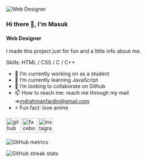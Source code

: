 ![Web Designer](https://scontent.xx.fbcdn.net/v/t1.15752-9/441963917_339751419143501_6355239344835641149_n.jpg?_nc_cat=107&ccb=1-7&_nc_sid=5f2048&_nc_eui2=AeFTb38F9BfLekhJvcVSYajXZg3h_30mktlmDeH_fSaS2auTHlhe4QLvGSWUjJMc5DzsWSbB7FT1RdJKnpQm6ipV&_nc_ohc=wAATUM8WOuUQ7kNvgEXM8E9&_nc_ad=z-m&_nc_cid=0&_nc_ht=scontent.xx&oh=03_Q7cD1QHSsWNa0YUCxMxI9RLU1MHhDgvclCHjI0RKGHGeXeF-8g&oe=66891713)

### Hi there 👋, I'm Masuk
#### Web Designer

I made this project just for fun and a little info about me.

Skills:  HTML / CSS / C / C++

- 🔭 I’m currently working on as a student 
- 🌱 I’m currently learning JavaScript 
- 👯 I’m looking to collaborate on Github 
- 📫 How to reach me: reach me through my mail =>mdrahmanfardin@gmail.com 
- ⚡ Fun fact: love anime 


[<img src='https://cdn.jsdelivr.net/npm/simple-icons@3.0.1/icons/github.svg' alt='github' height='40'>](https://github.com/MasukRahaman)  [<img src='https://cdn.jsdelivr.net/npm/simple-icons@3.0.1/icons/facebook.svg' alt='facebook' height='40'>](https://www.facebook.com/MasukRahman.01)  [<img src='https://cdn.jsdelivr.net/npm/simple-icons@3.0.1/icons/instagram.svg' alt='instagram' height='40'>](https://www.instagram.com/masukrahman.01/)  

![GitHub metrics](https://metrics.lecoq.io/MasukRahaman)  

![GitHub streak stats](https://streak-stats.demolab.com/?user=MasukRahaman)  

